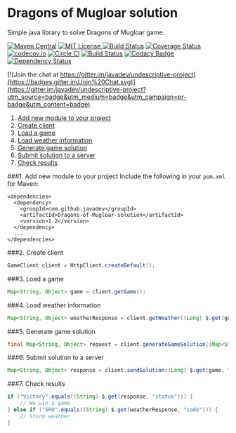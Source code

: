 # Dragons of Mugloar solution
Simple java library to solve Dragons of Mugloar game.

[![Maven Central](https://img.shields.io/maven-central/v/com.github.javadev/Dragons-of-Mugloar-solution.svg)](http://search.maven.org/#search%7Cga%7C1%7Cg%3A%22com.github.javadev%22%20AND%20a%3A%22Dragons-of-Mugloar-solution%22)
[![MIT License](http://img.shields.io/badge/license-MIT-green.svg) ](https://github.com/javadev/undescriptive-project/blob/master/LICENSE)
[![Build Status](https://secure.travis-ci.org/javadev/undescriptive-project.svg)](https://travis-ci.org/javadev/undescriptive-project)
[![Coverage Status](https://coveralls.io/repos/javadev/undescriptive-project/badge.svg?branch=master)](https://coveralls.io/r/javadev/undescriptive-project)
[![codecov.io](http://codecov.io/github/javadev/undescriptive-project/coverage.svg?branch=master)](http://codecov.io/github/javadev/undescriptive-project?branch=master)
[![Circle CI](https://circleci.com/gh/javadev/undescriptive-project.svg?style=badge)](https://circleci.com/gh/javadev/undescriptive-project)
[![Build Status](https://drone.io/github.com/javadev/undescriptive-project/status.png)](https://drone.io/github.com/javadev/undescriptive-project/latest)
[![Codacy Badge](https://api.codacy.com/project/badge/Grade/1ef9ebbd64c64745915d78621af8bb7a)](https://www.codacy.com/app/javadev75/undescriptive-project?utm_source=github.com&amp;utm_medium=referral&amp;utm_content=javadev/undescriptive-project&amp;utm_campaign=Badge_Grade)
[![Dependency Status](https://www.versioneye.com/user/projects/578ef4b688bf880040a26eae/badge.svg?style=flat)](https://www.versioneye.com/user/projects/578ef4b688bf880040a26eae)

[![Join the chat at https://gitter.im/javadev/undescriptive-project](https://badges.gitter.im/Join%20Chat.svg)](https://gitter.im/javadev/undescriptive-project?utm_source=badge&utm_medium=badge&utm_campaign=pr-badge&utm_content=badge)

1. [Add new module to your project](#1-add-new-module-to-your-project)
2. [Create client](#2-create-client)
3. [Load a game](#3-load-a-game)
4. [Load weather information](#4-load-weather-information)
5. [Generate game solution](#5-generate-game-solution)
6. [Submit solution to a server](#6-submit-solution-to-a-server)
7. [Check results](#7-check-results)


###1. Add new module to your project
Include the following in your `pom.xml` for Maven:

```
<dependencies>
  <dependency>
    <groupId>com.github.javadev</groupId>
    <artifactId>Dragons-of-Mugloar-solution</artifactId>
    <version>1.2</version>
  </dependency>
  ...
</dependencies>
```

###2. Create client

```java
GameClient client = HttpClient.createDefault();
```

###3. Load a game

```java
Map<String, Object> game = client.getGame();
```

###4. Load weather information

```java
Map<String, Object> weatherResponse = client.getWeather((Long) $.get(game, "gameId"));
```

###5. Generate game solution

```java
final Map<String, Object> request = client.generateGameSolution((Map<String, Object>) $.get(game, "knight"), weatherResponse);
```

###6. Submit solution to a server

```java
Map<String, Object> response = client.sendSolution((Long) $.get(game, "gameId"), request);
```

###7. Check results

```java
if ("Victory".equals((String) $.get(response, "status"))) {
    // We win a game
} else if ("SRO".equals((String) $.get(weatherResponse, "code"))) {
    // Storm weather
}
```

